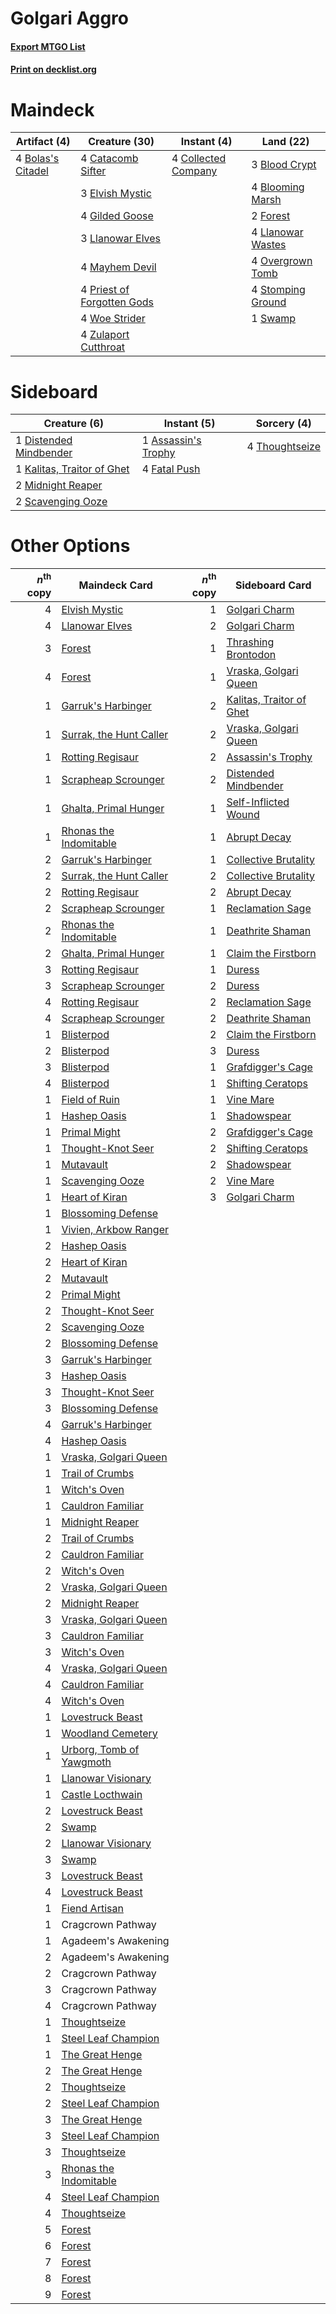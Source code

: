 # Golgari Aggro

#### [Export MTGO List](../collection/Golgari%20Aggro/Golgari%20Aggro.txt)
#### [Print on decklist.org](http://decklist.org/?deckmain=3%09Blood%20Crypt%0A4%09Blooming%20Marsh%0A4%09Bolas's%20Citadel%0A4%09Catacomb%20Sifter%0A4%09Collected%20Company%0A3%09Elvish%20Mystic%0A2%09Forest%0A4%09Gilded%20Goose%0A3%09Llanowar%20Elves%0A4%09Llanowar%20Wastes%0A4%09Mayhem%20Devil%0A4%09Overgrown%20Tomb%0A4%09Priest%20of%20Forgotten%20Gods%0A4%09Stomping%20Ground%0A1%09Swamp%0A4%09Woe%20Strider%0A4%09Zulaport%20Cutthroat&deckside=1%09Assassin's%20Trophy%0A1%09Distended%20Mindbender%0A4%09Fatal%20Push%0A1%09Kalitas,%20Traitor%20of%20Ghet%0A2%09Midnight%20Reaper%0A2%09Scavenging%20Ooze%0A4%09Thoughtseize)
# Maindeck

|                                        Artifact (4)                                        |                                            Creature (30)                                            |                                         Instant (4)                                          |                                         Land (22)                                          |
|--------------------------------------------------------------------------------------------|-----------------------------------------------------------------------------------------------------|----------------------------------------------------------------------------------------------|--------------------------------------------------------------------------------------------|
|4 [Bolas's Citadel](http://gatherer.wizards.com/Pages/Card/Details.aspx?multiverseid=461006)|4 [Catacomb Sifter](http://gatherer.wizards.com/Pages/Card/Details.aspx?multiverseid=401839)         |4 [Collected Company](http://gatherer.wizards.com/Pages/Card/Details.aspx?multiverseid=394519)|3 [Blood Crypt](http://gatherer.wizards.com/Pages/Card/Details.aspx?multiverseid=97102)     |
|                                                                                            |3 [Elvish Mystic](http://gatherer.wizards.com/Pages/Card/Details.aspx?multiverseid=389499)           |                                                                                              |4 [Blooming Marsh](http://gatherer.wizards.com/Pages/Card/Details.aspx?multiverseid=417816) |
|                                                                                            |4 [Gilded Goose](http://gatherer.wizards.com/Pages/Card/Details.aspx?multiverseid=473122)            |                                                                                              |2 [Forest](http://gatherer.wizards.com/Pages/Card/Details.aspx?multiverseid=439860)         |
|                                                                                            |3 [Llanowar Elves](http://gatherer.wizards.com/Pages/Card/Details.aspx?multiverseid=129626)          |                                                                                              |4 [Llanowar Wastes](http://gatherer.wizards.com/Pages/Card/Details.aspx?multiverseid=129627)|
|                                                                                            |4 [Mayhem Devil](http://gatherer.wizards.com/Pages/Card/Details.aspx?multiverseid=461131)            |                                                                                              |4 [Overgrown Tomb](http://gatherer.wizards.com/Pages/Card/Details.aspx?multiverseid=405103) |
|                                                                                            |4 [Priest of Forgotten Gods](http://gatherer.wizards.com/Pages/Card/Details.aspx?multiverseid=457227)|                                                                                              |4 [Stomping Ground](http://gatherer.wizards.com/Pages/Card/Details.aspx?multiverseid=405110)|
|                                                                                            |4 [Woe Strider](http://gatherer.wizards.com/Pages/Card/Details.aspx?multiverseid=476374)             |                                                                                              |1 [Swamp](http://gatherer.wizards.com/Pages/Card/Details.aspx?multiverseid=439858)          |
|                                                                                            |4 [Zulaport Cutthroat](http://gatherer.wizards.com/Pages/Card/Details.aspx?multiverseid=442106)      |                                                                                              |                                                                                            |


# Sideboard

|                                            Creature (6)                                             |                                         Instant (5)                                          |                                       Sorcery (4)                                       |
|-----------------------------------------------------------------------------------------------------|----------------------------------------------------------------------------------------------|-----------------------------------------------------------------------------------------|
|1 [Distended Mindbender](http://gatherer.wizards.com/Pages/Card/Details.aspx?multiverseid=414292)    |1 [Assassin's Trophy](http://gatherer.wizards.com/Pages/Card/Details.aspx?multiverseid=452902)|4 [Thoughtseize](http://gatherer.wizards.com/Pages/Card/Details.aspx?multiverseid=438676)|
|1 [Kalitas, Traitor of Ghet](http://gatherer.wizards.com/Pages/Card/Details.aspx?multiverseid=407596)|4 [Fatal Push](http://gatherer.wizards.com/Pages/Card/Details.aspx?multiverseid=423724)       |                                                                                         |
|2 [Midnight Reaper](http://gatherer.wizards.com/Pages/Card/Details.aspx?multiverseid=452827)         |                                                                                              |                                                                                         |
|2 [Scavenging Ooze](http://gatherer.wizards.com/Pages/Card/Details.aspx?multiverseid=420783)         |                                                                                              |                                                                                         |


# Other Options

|*n*<sup>th</sup> copy|                                           Maindeck Card                                           |*n*<sup>th</sup> copy|                                          Sideboard Card                                           |
|--------------------:|---------------------------------------------------------------------------------------------------|--------------------:|---------------------------------------------------------------------------------------------------|
|                    4|[Elvish Mystic](http://gatherer.wizards.com/Pages/Card/Details.aspx?multiverseid=389499)           |                    1|[Golgari Charm](http://gatherer.wizards.com/Pages/Card/Details.aspx?multiverseid=405245)           |
|                    4|[Llanowar Elves](http://gatherer.wizards.com/Pages/Card/Details.aspx?multiverseid=129626)          |                    2|[Golgari Charm](http://gatherer.wizards.com/Pages/Card/Details.aspx?multiverseid=405245)           |
|                    3|[Forest](http://gatherer.wizards.com/Pages/Card/Details.aspx?multiverseid=439860)                  |                    1|[Thrashing Brontodon](http://gatherer.wizards.com/Pages/Card/Details.aspx?multiverseid=456570)     |
|                    4|[Forest](http://gatherer.wizards.com/Pages/Card/Details.aspx?multiverseid=439860)                  |                    1|[Vraska, Golgari Queen](http://gatherer.wizards.com/Pages/Card/Details.aspx?multiverseid=452963)   |
|                    1|[Garruk's Harbinger](http://gatherer.wizards.com/Pages/Card/Details.aspx?multiverseid=485508)      |                    2|[Kalitas, Traitor of Ghet](http://gatherer.wizards.com/Pages/Card/Details.aspx?multiverseid=407596)|
|                    1|[Surrak, the Hunt Caller](http://gatherer.wizards.com/Pages/Card/Details.aspx?multiverseid=394721) |                    2|[Vraska, Golgari Queen](http://gatherer.wizards.com/Pages/Card/Details.aspx?multiverseid=452963)   |
|                    1|[Rotting Regisaur](http://gatherer.wizards.com/Pages/Card/Details.aspx?multiverseid=466865)        |                    2|[Assassin's Trophy](http://gatherer.wizards.com/Pages/Card/Details.aspx?multiverseid=452902)       |
|                    1|[Scrapheap Scrounger](http://gatherer.wizards.com/Pages/Card/Details.aspx?multiverseid=417804)     |                    2|[Distended Mindbender](http://gatherer.wizards.com/Pages/Card/Details.aspx?multiverseid=414292)    |
|                    1|[Ghalta, Primal Hunger](http://gatherer.wizards.com/Pages/Card/Details.aspx?multiverseid=456564)   |                    1|[Self-Inflicted Wound](http://gatherer.wizards.com/Pages/Card/Details.aspx?multiverseid=394686)    |
|                    1|[Rhonas the Indomitable](http://gatherer.wizards.com/Pages/Card/Details.aspx?multiverseid=426884)  |                    1|[Abrupt Decay](http://gatherer.wizards.com/Pages/Card/Details.aspx?multiverseid=456061)            |
|                    2|[Garruk's Harbinger](http://gatherer.wizards.com/Pages/Card/Details.aspx?multiverseid=485508)      |                    1|[Collective Brutality](http://gatherer.wizards.com/Pages/Card/Details.aspx?multiverseid=414380)    |
|                    2|[Surrak, the Hunt Caller](http://gatherer.wizards.com/Pages/Card/Details.aspx?multiverseid=394721) |                    2|[Collective Brutality](http://gatherer.wizards.com/Pages/Card/Details.aspx?multiverseid=414380)    |
|                    2|[Rotting Regisaur](http://gatherer.wizards.com/Pages/Card/Details.aspx?multiverseid=466865)        |                    2|[Abrupt Decay](http://gatherer.wizards.com/Pages/Card/Details.aspx?multiverseid=456061)            |
|                    2|[Scrapheap Scrounger](http://gatherer.wizards.com/Pages/Card/Details.aspx?multiverseid=417804)     |                    1|[Reclamation Sage](http://gatherer.wizards.com/Pages/Card/Details.aspx?multiverseid=389651)        |
|                    2|[Rhonas the Indomitable](http://gatherer.wizards.com/Pages/Card/Details.aspx?multiverseid=426884)  |                    1|[Deathrite Shaman](http://gatherer.wizards.com/Pages/Card/Details.aspx?multiverseid=413757)        |
|                    2|[Ghalta, Primal Hunger](http://gatherer.wizards.com/Pages/Card/Details.aspx?multiverseid=456564)   |                    1|[Claim the Firstborn](http://gatherer.wizards.com/Pages/Card/Details.aspx?multiverseid=473080)     |
|                    3|[Rotting Regisaur](http://gatherer.wizards.com/Pages/Card/Details.aspx?multiverseid=466865)        |                    1|[Duress](http://gatherer.wizards.com/Pages/Card/Details.aspx?multiverseid=14557)                   |
|                    3|[Scrapheap Scrounger](http://gatherer.wizards.com/Pages/Card/Details.aspx?multiverseid=417804)     |                    2|[Duress](http://gatherer.wizards.com/Pages/Card/Details.aspx?multiverseid=14557)                   |
|                    4|[Rotting Regisaur](http://gatherer.wizards.com/Pages/Card/Details.aspx?multiverseid=466865)        |                    2|[Reclamation Sage](http://gatherer.wizards.com/Pages/Card/Details.aspx?multiverseid=389651)        |
|                    4|[Scrapheap Scrounger](http://gatherer.wizards.com/Pages/Card/Details.aspx?multiverseid=417804)     |                    2|[Deathrite Shaman](http://gatherer.wizards.com/Pages/Card/Details.aspx?multiverseid=413757)        |
|                    1|[Blisterpod](http://gatherer.wizards.com/Pages/Card/Details.aspx?multiverseid=401825)              |                    2|[Claim the Firstborn](http://gatherer.wizards.com/Pages/Card/Details.aspx?multiverseid=473080)     |
|                    2|[Blisterpod](http://gatherer.wizards.com/Pages/Card/Details.aspx?multiverseid=401825)              |                    3|[Duress](http://gatherer.wizards.com/Pages/Card/Details.aspx?multiverseid=14557)                   |
|                    3|[Blisterpod](http://gatherer.wizards.com/Pages/Card/Details.aspx?multiverseid=401825)              |                    1|[Grafdigger's Cage](http://gatherer.wizards.com/Pages/Card/Details.aspx?multiverseid=278452)       |
|                    4|[Blisterpod](http://gatherer.wizards.com/Pages/Card/Details.aspx?multiverseid=401825)              |                    1|[Shifting Ceratops](http://gatherer.wizards.com/Pages/Card/Details.aspx?multiverseid=466948)       |
|                    1|[Field of Ruin](http://gatherer.wizards.com/Pages/Card/Details.aspx?multiverseid=435415)           |                    1|[Vine Mare](http://gatherer.wizards.com/Pages/Card/Details.aspx?multiverseid=447343)               |
|                    1|[Hashep Oasis](http://gatherer.wizards.com/Pages/Card/Details.aspx?multiverseid=430866)            |                    1|[Shadowspear](http://gatherer.wizards.com/Pages/Card/Details.aspx?multiverseid=476487)             |
|                    1|[Primal Might](http://gatherer.wizards.com/Pages/Card/Details.aspx?multiverseid=485520)            |                    2|[Grafdigger's Cage](http://gatherer.wizards.com/Pages/Card/Details.aspx?multiverseid=278452)       |
|                    1|[Thought-Knot Seer](http://gatherer.wizards.com/Pages/Card/Details.aspx?multiverseid=407519)       |                    2|[Shifting Ceratops](http://gatherer.wizards.com/Pages/Card/Details.aspx?multiverseid=466948)       |
|                    1|[Mutavault](http://gatherer.wizards.com/Pages/Card/Details.aspx?multiverseid=370733)               |                    2|[Shadowspear](http://gatherer.wizards.com/Pages/Card/Details.aspx?multiverseid=476487)             |
|                    1|[Scavenging Ooze](http://gatherer.wizards.com/Pages/Card/Details.aspx?multiverseid=420783)         |                    2|[Vine Mare](http://gatherer.wizards.com/Pages/Card/Details.aspx?multiverseid=447343)               |
|                    1|[Heart of Kiran](http://gatherer.wizards.com/Pages/Card/Details.aspx?multiverseid=423820)          |                    3|[Golgari Charm](http://gatherer.wizards.com/Pages/Card/Details.aspx?multiverseid=405245)           |
|                    1|[Blossoming Defense](http://gatherer.wizards.com/Pages/Card/Details.aspx?multiverseid=417719)      |                     |                                                                                                   |
|                    1|[Vivien, Arkbow Ranger](http://gatherer.wizards.com/Pages/Card/Details.aspx?multiverseid=466953)   |                     |                                                                                                   |
|                    2|[Hashep Oasis](http://gatherer.wizards.com/Pages/Card/Details.aspx?multiverseid=430866)            |                     |                                                                                                   |
|                    2|[Heart of Kiran](http://gatherer.wizards.com/Pages/Card/Details.aspx?multiverseid=423820)          |                     |                                                                                                   |
|                    2|[Mutavault](http://gatherer.wizards.com/Pages/Card/Details.aspx?multiverseid=370733)               |                     |                                                                                                   |
|                    2|[Primal Might](http://gatherer.wizards.com/Pages/Card/Details.aspx?multiverseid=485520)            |                     |                                                                                                   |
|                    2|[Thought-Knot Seer](http://gatherer.wizards.com/Pages/Card/Details.aspx?multiverseid=407519)       |                     |                                                                                                   |
|                    2|[Scavenging Ooze](http://gatherer.wizards.com/Pages/Card/Details.aspx?multiverseid=420783)         |                     |                                                                                                   |
|                    2|[Blossoming Defense](http://gatherer.wizards.com/Pages/Card/Details.aspx?multiverseid=417719)      |                     |                                                                                                   |
|                    3|[Garruk's Harbinger](http://gatherer.wizards.com/Pages/Card/Details.aspx?multiverseid=485508)      |                     |                                                                                                   |
|                    3|[Hashep Oasis](http://gatherer.wizards.com/Pages/Card/Details.aspx?multiverseid=430866)            |                     |                                                                                                   |
|                    3|[Thought-Knot Seer](http://gatherer.wizards.com/Pages/Card/Details.aspx?multiverseid=407519)       |                     |                                                                                                   |
|                    3|[Blossoming Defense](http://gatherer.wizards.com/Pages/Card/Details.aspx?multiverseid=417719)      |                     |                                                                                                   |
|                    4|[Garruk's Harbinger](http://gatherer.wizards.com/Pages/Card/Details.aspx?multiverseid=485508)      |                     |                                                                                                   |
|                    4|[Hashep Oasis](http://gatherer.wizards.com/Pages/Card/Details.aspx?multiverseid=430866)            |                     |                                                                                                   |
|                    1|[Vraska, Golgari Queen](http://gatherer.wizards.com/Pages/Card/Details.aspx?multiverseid=452963)   |                     |                                                                                                   |
|                    1|[Trail of Crumbs](http://gatherer.wizards.com/Pages/Card/Details.aspx?multiverseid=473141)         |                     |                                                                                                   |
|                    1|[Witch's Oven](http://gatherer.wizards.com/Pages/Card/Details.aspx?multiverseid=473199)            |                     |                                                                                                   |
|                    1|[Cauldron Familiar](http://gatherer.wizards.com/Pages/Card/Details.aspx?multiverseid=473043)       |                     |                                                                                                   |
|                    1|[Midnight Reaper](http://gatherer.wizards.com/Pages/Card/Details.aspx?multiverseid=452827)         |                     |                                                                                                   |
|                    2|[Trail of Crumbs](http://gatherer.wizards.com/Pages/Card/Details.aspx?multiverseid=473141)         |                     |                                                                                                   |
|                    2|[Cauldron Familiar](http://gatherer.wizards.com/Pages/Card/Details.aspx?multiverseid=473043)       |                     |                                                                                                   |
|                    2|[Witch's Oven](http://gatherer.wizards.com/Pages/Card/Details.aspx?multiverseid=473199)            |                     |                                                                                                   |
|                    2|[Vraska, Golgari Queen](http://gatherer.wizards.com/Pages/Card/Details.aspx?multiverseid=452963)   |                     |                                                                                                   |
|                    2|[Midnight Reaper](http://gatherer.wizards.com/Pages/Card/Details.aspx?multiverseid=452827)         |                     |                                                                                                   |
|                    3|[Vraska, Golgari Queen](http://gatherer.wizards.com/Pages/Card/Details.aspx?multiverseid=452963)   |                     |                                                                                                   |
|                    3|[Cauldron Familiar](http://gatherer.wizards.com/Pages/Card/Details.aspx?multiverseid=473043)       |                     |                                                                                                   |
|                    3|[Witch's Oven](http://gatherer.wizards.com/Pages/Card/Details.aspx?multiverseid=473199)            |                     |                                                                                                   |
|                    4|[Vraska, Golgari Queen](http://gatherer.wizards.com/Pages/Card/Details.aspx?multiverseid=452963)   |                     |                                                                                                   |
|                    4|[Cauldron Familiar](http://gatherer.wizards.com/Pages/Card/Details.aspx?multiverseid=473043)       |                     |                                                                                                   |
|                    4|[Witch's Oven](http://gatherer.wizards.com/Pages/Card/Details.aspx?multiverseid=473199)            |                     |                                                                                                   |
|                    1|[Lovestruck Beast](http://gatherer.wizards.com/Pages/Card/Details.aspx?multiverseid=473127)        |                     |                                                                                                   |
|                    1|[Woodland Cemetery](http://gatherer.wizards.com/Pages/Card/Details.aspx?multiverseid=443136)       |                     |                                                                                                   |
|                    1|[Urborg, Tomb of Yawgmoth](http://gatherer.wizards.com/Pages/Card/Details.aspx?multiverseid=383425)|                     |                                                                                                   |
|                    1|[Llanowar Visionary](http://gatherer.wizards.com/Pages/Card/Details.aspx?multiverseid=485516)      |                     |                                                                                                   |
|                    1|[Castle Locthwain](http://gatherer.wizards.com/Pages/Card/Details.aspx?multiverseid=473203)        |                     |                                                                                                   |
|                    2|[Lovestruck Beast](http://gatherer.wizards.com/Pages/Card/Details.aspx?multiverseid=473127)        |                     |                                                                                                   |
|                    2|[Swamp](http://gatherer.wizards.com/Pages/Card/Details.aspx?multiverseid=439858)                   |                     |                                                                                                   |
|                    2|[Llanowar Visionary](http://gatherer.wizards.com/Pages/Card/Details.aspx?multiverseid=485516)      |                     |                                                                                                   |
|                    3|[Swamp](http://gatherer.wizards.com/Pages/Card/Details.aspx?multiverseid=439858)                   |                     |                                                                                                   |
|                    3|[Lovestruck Beast](http://gatherer.wizards.com/Pages/Card/Details.aspx?multiverseid=473127)        |                     |                                                                                                   |
|                    4|[Lovestruck Beast](http://gatherer.wizards.com/Pages/Card/Details.aspx?multiverseid=473127)        |                     |                                                                                                   |
|                    1|[Fiend Artisan](http://gatherer.wizards.com/Pages/Card/Details.aspx?multiverseid=479740)           |                     |                                                                                                   |
|                    1|Cragcrown Pathway                                                                                  |                     |                                                                                                   |
|                    1|Agadeem's Awakening                                                                                |                     |                                                                                                   |
|                    2|Agadeem's Awakening                                                                                |                     |                                                                                                   |
|                    2|Cragcrown Pathway                                                                                  |                     |                                                                                                   |
|                    3|Cragcrown Pathway                                                                                  |                     |                                                                                                   |
|                    4|Cragcrown Pathway                                                                                  |                     |                                                                                                   |
|                    1|[Thoughtseize](http://gatherer.wizards.com/Pages/Card/Details.aspx?multiverseid=438676)            |                     |                                                                                                   |
|                    1|[Steel Leaf Champion](http://gatherer.wizards.com/Pages/Card/Details.aspx?multiverseid=443070)     |                     |                                                                                                   |
|                    1|[The Great Henge](http://gatherer.wizards.com/Pages/Card/Details.aspx?multiverseid=473123)         |                     |                                                                                                   |
|                    2|[The Great Henge](http://gatherer.wizards.com/Pages/Card/Details.aspx?multiverseid=473123)         |                     |                                                                                                   |
|                    2|[Thoughtseize](http://gatherer.wizards.com/Pages/Card/Details.aspx?multiverseid=438676)            |                     |                                                                                                   |
|                    2|[Steel Leaf Champion](http://gatherer.wizards.com/Pages/Card/Details.aspx?multiverseid=443070)     |                     |                                                                                                   |
|                    3|[The Great Henge](http://gatherer.wizards.com/Pages/Card/Details.aspx?multiverseid=473123)         |                     |                                                                                                   |
|                    3|[Steel Leaf Champion](http://gatherer.wizards.com/Pages/Card/Details.aspx?multiverseid=443070)     |                     |                                                                                                   |
|                    3|[Thoughtseize](http://gatherer.wizards.com/Pages/Card/Details.aspx?multiverseid=438676)            |                     |                                                                                                   |
|                    3|[Rhonas the Indomitable](http://gatherer.wizards.com/Pages/Card/Details.aspx?multiverseid=426884)  |                     |                                                                                                   |
|                    4|[Steel Leaf Champion](http://gatherer.wizards.com/Pages/Card/Details.aspx?multiverseid=443070)     |                     |                                                                                                   |
|                    4|[Thoughtseize](http://gatherer.wizards.com/Pages/Card/Details.aspx?multiverseid=438676)            |                     |                                                                                                   |
|                    5|[Forest](http://gatherer.wizards.com/Pages/Card/Details.aspx?multiverseid=439860)                  |                     |                                                                                                   |
|                    6|[Forest](http://gatherer.wizards.com/Pages/Card/Details.aspx?multiverseid=439860)                  |                     |                                                                                                   |
|                    7|[Forest](http://gatherer.wizards.com/Pages/Card/Details.aspx?multiverseid=439860)                  |                     |                                                                                                   |
|                    8|[Forest](http://gatherer.wizards.com/Pages/Card/Details.aspx?multiverseid=439860)                  |                     |                                                                                                   |
|                    9|[Forest](http://gatherer.wizards.com/Pages/Card/Details.aspx?multiverseid=439860)                  |                     |                                                                                                   |

